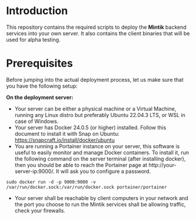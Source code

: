 # Introduction

This repository contains the required scripts to deploy the **Mintik** backend services into your own server. It also contains the client binaries that will be used for alpha testing.

# Prerequisites

Before jumping into the actual deployment process, let us make sure that you have the following setup:

**On the deployment server:**

- Your server can be either a physical machine or a Virtual Machine, running any Linux distro but preferably Ubuntu 22.04.3 LTS, or WSL in case of Windows. 
- Your server has Docker 24.0.5 (or higher) installed. Follow this document to install it with Snap on Ubuntu: https://snapcraft.io/install/docker/ubuntu
- You are running a Portainer instance on your server, this software is useful to easily monitor and manage Docker containers. To install it, run the following command on the server terminal (after installing docker), then you should be able to reach the Portainer page at http://your-server-ip:9000/. It will ask you to configure a password.

`sudo docker run -d -p 9000:9000 -v /var/run/docker.sock:/var/run/docker.sock portainer/portainer`

- Your server shall be reachable by client computers in your network and the port you choose to run the Mintik services shall be allowing traffic, check your firewalls.